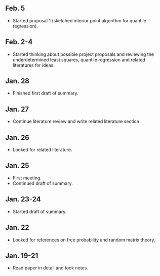 ## Feb. 5

* Started proposal 1 (sketched interior point algorithm for quantile regression).

## Feb. 2-4

* Started thinking about possible project proposals and reviewing the underdetermined least squares, quantile regression and related literatures for ideas.

## Jan. 28

* Finished first draft of summary.

## Jan. 27

* Continue literature review and write related literature section.

## Jan. 26

* Looked for related literature.

## Jan. 25

* First meeting.
* Continued draft of summary.

## Jan. 23-24

* Started draft of summary.

## Jan. 22

* Looked for references on free probability and random matrix theory.

## Jan. 19-21

* Read paper in detail and took notes.